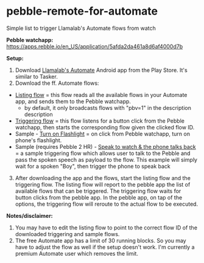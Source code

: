 # pebble-remote-for-automate
Simple list to trigger Llamalab's Automate flows from watch

**Pebble watchapp:** https://apps.rebble.io/en_US/application/5afda2da461a8d6af4000d7b 

**Setup:**
1. Download [Llamalab's Automate](https://play.google.com/store/apps/details?id=com.llamalab.automate) Android app from the Play Store. It's similar to Tasker.
2. Download the ff. Automate flows:
  * [Listing flow](https://llamalab.com/automate/community/flows/21539) = this flow reads all the available flows in your Automate app, and sends them to the Pebble watchapp.
    * by default, it only broadcasts flows with "pbv=1" in the description description 
  * [Triggering flow](https://llamalab.com/automate/community/flows/21540) = this flow listens for a button click from the Pebble watchapp, then starts the corresponding flow given the clicked flow ID.
  * Sample - [Turn on Flashlight](https://llamalab.com/automate/community/flows/35568) = on click from Pebble watchapp, turn on phone's flashlight.
  * Sample (requires Pebble 2 HR) - [Speak to watch & the phone talks back](https://llamalab.com/automate/community/flows/35569) = a sample triggering flow which allows user to talk to the Pebble and pass the spoken speech as payload to the flow. This example will simply wait for a spoken "Boy", then trigger the phone to speak back 
3. After downloading the app and the flows, start the listing flow and the triggering flow. The listing flow will report to the pebble app the list of available flows that can be triggered. The triggering flow waits for button clicks from the pebble app.
In the pebble app, on tap of the options, the triggering flow will reroute to the actual flow to be executed.

**Notes/disclaimer:**
1. You may have to edit the listing flow to point to the correct flow ID of the downloaded triggering and sample flows.
2. The free Automate app has a limit of 30 running blocks. So you may have to adjust the flow as well if the setup doesn't work. I'm currently a premium Automate user which removes the limit.

